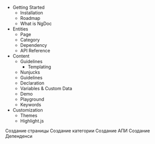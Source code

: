 - Getting Started
	- Installation
	- Roadmap
	- What is NgDoc
- Entities
	- Page
	- Category
	- Dependency
	- API Reference
- Content
	- Guidelines
      - Templating
	- Nunjucks
	- Guidelines
	- Declaration
	- Variables & Custom Data
	- Demo
	- Playground
	- Keywords
- Customization
	- Themes
	- Highlight.js

Создание страницы
Создание категории
Создание АПИ
Создание Депенденси
